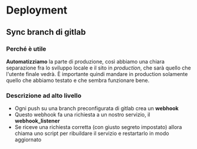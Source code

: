 # Deployment

## Sync branch di gitlab

### Perché è utile

**Automatizziamo** la parte di produzione, così abbiamo una chiara separazione fra lo sviluppo locale
e il sito in *production*, che sarà quello che l'utente finale vedrà.
È importante quindi mandare in production solamente quello che abbiamo testato e che sembra funzionare bene.

### Descrizione ad alto livello

- Ogni push su una branch preconfigurata di gitlab crea un **webhook**
- Questo webhook fa una richiesta a un nostro servizio, il **webhook_listener**
- Se riceve una richiesta corretta (con giusto segreto impostato) allora chiama uno script per ribuildare il servizio e restartarlo in modo aggiornato


<!--
@startuml gitlabSync
participant Gitlab
participant WebHookListener
entity build.sh as Build

Gitlab -> WebHookListener: Push Event on main
WebHookListener -> Build: if request correct, rebuild and serve
Build -> WebHookListener: Build status (200 | 500)
WebHookListener -> Gitlab: Build response
@enduml
-->